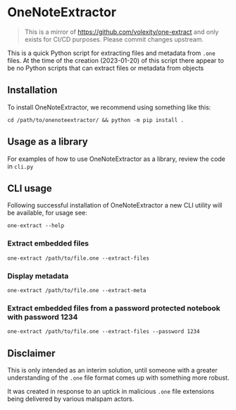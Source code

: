 # OneNoteExtractor

> This is a mirror of https://github.com/volexity/one-extract and only exists for CI/CD purposes. Please commit changes upstream.

This is a quick Python script for extracting files and metadata from `.one` files. At the time of the creation (2023-01-20) of this script there appear to be no Python scripts that can extract files or metadata from objects

## Installation

To install OneNoteExtractor, we recommend using something like this:

`cd /path/to/onenoteextractor/ && python -m pip install .`

## Usage as a library

For examples of how to use OneNoteExtractor as a library, review the code in `cli.py`

## CLI usage

Following successful installation of OneNoteExtractor a new CLI utility will be available, for usage see:

`one-extract --help`

### Extract embedded files

`one-extract /path/to/file.one --extract-files`

### Display metadata

`one-extract /path/to/file.one --extract-meta`

### Extract embedded files from a password protected notebook with password 1234

`one-extract /path/to/file.one --extract-files --password 1234`

## Disclaimer

This is only intended as an interim solution, until someone with a greater understanding of the `.one` file format comes up with something more robust.

It was created in response to an uptick in malicious `.one` file extensions being delivered by various malspam actors.
